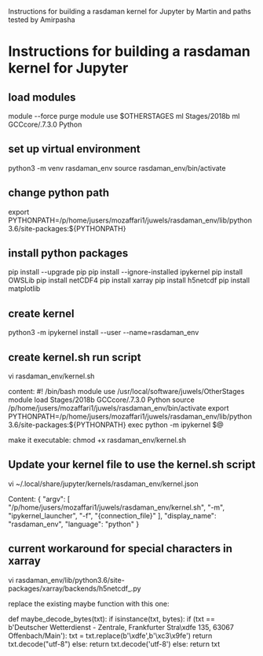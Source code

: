 Instructions for building a rasdaman kernel for Jupyter by Martin and paths tested by Amirpasha


# Instructions for building a rasdaman kernel for Jupyter

## load modules
module --force purge
module use $OTHERSTAGES
ml Stages/2018b
ml GCCcore/.7.3.0 Python

## set up virtual environment
python3 -m venv rasdaman_env
source rasdaman_env/bin/activate

## change python path
export PYTHONPATH=/p/home/jusers/mozaffari1/juwels/rasdaman_env/lib/python3.6/site-packages:${PYTHONPATH}

## install python packages
pip install --upgrade pip
pip install --ignore-installed ipykernel
pip install OWSLib
pip install netCDF4
pip install xarray
pip install h5netcdf
pip install matplotlib

## create kernel
python3 -m ipykernel install --user --name=rasdaman_env

## create kernel.sh run script
vi rasdaman_env/kernel.sh

content:
#! /bin/bash 
module use /usr/local/software/juwels/OtherStages
module load Stages/2018b GCCcore/.7.3.0 Python
source /p/home/jusers/mozaffari1/juwels/rasdaman_env/bin/activate
export PYTHONPATH=/p/home/jusers/mozaffari1/juwels/rasdaman_env/lib/python3.6/site-packages:${PYTHONPATH}
exec python -m ipykernel $@


make it executable:
chmod +x rasdaman_env/kernel.sh

## Update your kernel file to use the kernel.sh script
vi ~/.local/share/jupyter/kernels/rasdaman_env/kernel.json

Content:
{
 "argv": [
  "/p/home/jusers/mozaffari1/juwels/rasdaman_env/kernel.sh",
  "-m",
  "ipykernel_launcher",
  "-f",
  "{connection_file}"
 ],
 "display_name": "rasdaman_env",
 "language": "python"
}





## current workaround for special characters in xarray

vi rasdaman_env/lib/python3.6/site-packages/xarray/backends/h5netcdf_.py

replace the existing maybe function with this one:

def maybe_decode_bytes(txt):
    if isinstance(txt, bytes):
        if (txt == b'Deutscher Wetterdienst - Zentrale, Frankfurter Stra\xdfe 135, 63067 Offenbach/Main'):
            txt = txt.replace(b'\xdfe',b'\xc3\x9fe')
            return txt.decode("utf-8")
        else:
            return txt.decode('utf-8')
    else:
        return txt


